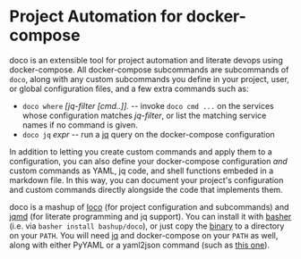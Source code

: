 # Project Automation for docker-compose

doco is an extensible tool for project automation and literate devops using docker-compose.  All docker-compose subcommands are subcommands of `doco`, along with any custom subcommands you define in your project, user, or global configuration files, and a few extra commands such as:

* `doco where` *[jq-filter [cmd..]].* -- invoke `doco cmd ...` on the services whose configuration matches *jq-filter*, or list the matching service names if no command is given.
* `doco jq` *expr* -- run a [jq](http://stedolan.github.io/jq/) query on the docker-compose configuration

In addition to letting you create custom commands and apply them to a configuration, you can also define your docker-compose configuration *and* custom commands as YAML, jq code, and shell functions embeded in a markdown file.  In this way, you can document your project's configuration and custom commands directly alongside the code that implements them.

doco is a mashup of [loco](https://github.com/bashup/loco) (for project configuration and subcommands) and [jqmd](https://github.com/bashup/jqmd) (for literate programming and jq support).  You can install it with [basher](https://github.com/basherpm/basher) (i.e. via `basher install bashup/doco`), or just copy the [binary](bin/doco) to a directory on your `PATH`.  You will need [jq](http://stedolan.github.io/jq/) and docker-compose on your `PATH` as well, along with either PyYAML or a yaml2json command (such as [this one](https://github.com/bronze1man/yaml2json)).